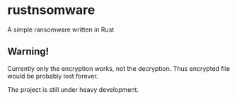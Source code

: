 # rustnsomware
A simple ransomware written in Rust

## Warning!
Currently only the encryption works, not the decryption. 
Thus encrypted file would be probably lost forever.

The project is still under heavy development. 
